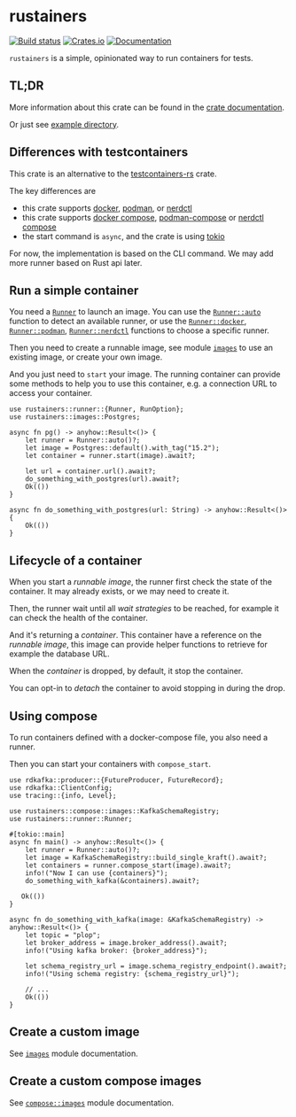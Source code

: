 # rustainers

[![Build status](https://github.com/wefoxplatform/rustainers/actions/workflows/ci.yml/badge.svg?branch=main)](https://github.com/wefoxplatform/rustainers/actions/workflows/ci.yml)
[![Crates.io](https://img.shields.io/crates/v/rustainers)](https://crates.io/crates/rustainers)
[![Documentation](https://docs.rs/rustainers/badge.svg)](https://docs.rs/rustainers)

`rustainers` is a simple, opinionated way to run containers for tests.

## TL;DR

More information about this crate can be found in the [crate documentation][docs].

Or just see [example directory][examples].

## Differences with testcontainers

This crate is an alternative to the [testcontainers-rs] crate.

The key differences are

- this crate supports [docker], [podman], or [nerdctl]
- this crate supports [docker compose], [podman-compose] or [nerdctl compose]
- the start command is `async`, and the crate is using [tokio]

For now, the implementation is based on the CLI command.
We may add more runner based on Rust api later.

## Run a simple container

You need a [`Runner`](crate::runner::Runner) to launch an image.
You can use the [`Runner::auto`](crate::runner::Runner::auto) function to detect an available runner,
or use the [`Runner::docker`](crate::runner::Runner::docker), [`Runner::podman`](crate::runner::Runner::podman),
[`Runner::nerdctl`](crate::runner::Runner::nerdctl) functions to choose a specific runner.

Then you need to create a runnable image, see module [`images`](crate::images) to use an existing image,
or create your own image.

And you just need to `start` your image. The running container can provide some methods
to help you to use this container, e.g. a connection URL to access your container.

```rust, no_run
use rustainers::runner::{Runner, RunOption};
use rustainers::images::Postgres;

async fn pg() -> anyhow::Result<()> {
    let runner = Runner::auto()?;
    let image = Postgres::default().with_tag("15.2");
    let container = runner.start(image).await?;

    let url = container.url().await?;
    do_something_with_postgres(url).await?;
    Ok(())
}

async fn do_something_with_postgres(url: String) -> anyhow::Result<()> { 
    Ok(())
}
```

## Lifecycle of a container

When you start a _runnable image_, the runner first check the state of the container.
It may already exists, or we may need to create it.

Then, the runner wait until all _wait strategies_ to be reached,
for example it can check the health of the container.

And it's returning a _container_.
This container have a reference on the _runnable image_,
this image can provide helper functions to retrieve for example the database URL.

When the _container_ is dropped, by default, it stop the container.

You can opt-in to _detach_ the container to avoid stopping in during the drop.

## Using compose

To run containers defined with a docker-compose file, you also need a runner.

Then you can start your containers with `compose_start`.

```rust, no_run
use rdkafka::producer::{FutureProducer, FutureRecord};
use rdkafka::ClientConfig;
use tracing::{info, Level};

use rustainers::compose::images::KafkaSchemaRegistry;
use rustainers::runner::Runner;

#[tokio::main]
async fn main() -> anyhow::Result<()> {
    let runner = Runner::auto()?;
    let image = KafkaSchemaRegistry::build_single_kraft().await?;
    let containers = runner.compose_start(image).await?;
    info!("Now I can use {containers}");
    do_something_with_kafka(&containers).await?;

   Ok(())
}

async fn do_something_with_kafka(image: &KafkaSchemaRegistry) -> anyhow::Result<()> {
    let topic = "plop";
    let broker_address = image.broker_address().await?;
    info!("Using kafka broker: {broker_address}");

    let schema_registry_url = image.schema_registry_endpoint().await?;
    info!("Using schema registry: {schema_registry_url}");

    // ...
    Ok(())
}
```

## Create a custom image

See [`images`](crate::images) module documentation.

## Create a custom compose images

See [`compose::images`](crate::compose::images) module documentation.

[docker]: https://docs.docker.com/engine/reference/commandline/cli/
[docker compose]: https://docs.docker.com/compose/reference/
[podman]: https://docs.podman.io/en/latest/Commands.html
[podman-compose]: https://github.com/containers/podman-compose
[nerdctl]: https://github.com/containerd/nerdctl
[nerdctl compose]: https://github.com/containerd/nerdctl/blob/main/docs/compose.md
[tokio]: https://tokio.rs/
[testcontainers-rs]: https://github.com/testcontainers/testcontainers-rs
[docs]: https://docs.rs/rustainers
[examples]: https://github.com/wefoxplatform/rustainers/tree/main/rustainers/examples
